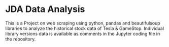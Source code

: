 # JDA Data Analysis
This is a Project on web scraping using python, pandas and beautifulsoup libraries to analyze the historical stock data of Tesla & GameStop.
Individual library versions data is available as comments in the Jupyter coding file in the repository.
